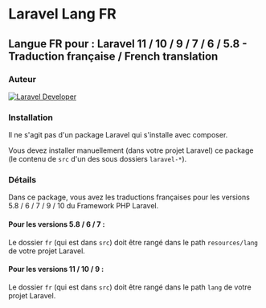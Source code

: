 # Laravel Lang FR

## Langue FR pour : Laravel 11 / 10 / 9 / 7 / 6 / 5.8 - Traduction française / French translation

### Auteur

[![Laravel Developer](https://raw.githubusercontent.com/s-damian/medias/main/s-damian-logo-full-stack.webp)](https://github.com/s-damian)

### Installation

Il ne s'agit pas d'un package Laravel qui s'installe avec composer.

Vous devez installer manuellement (dans votre projet Laravel) ce package (le contenu de ```src``` d'un des sous dossiers ```laravel-*```).

### Détails

Dans ce package, vous avez les traductions françaises pour les versions 5.8 / 6 / 7 / 9 / 10 du Framework PHP Laravel.

#### Pour les versions 5.8 / 6 / 7 :
Le dossier ```fr``` (qui est dans ```src```) doit être rangé dans le path ```resources/lang``` de votre projet Laravel.

#### Pour les versions 11 / 10 / 9 :
Le dossier ```fr``` (qui est dans ```src```) doit être rangé dans le path ```lang``` de votre projet Laravel.
